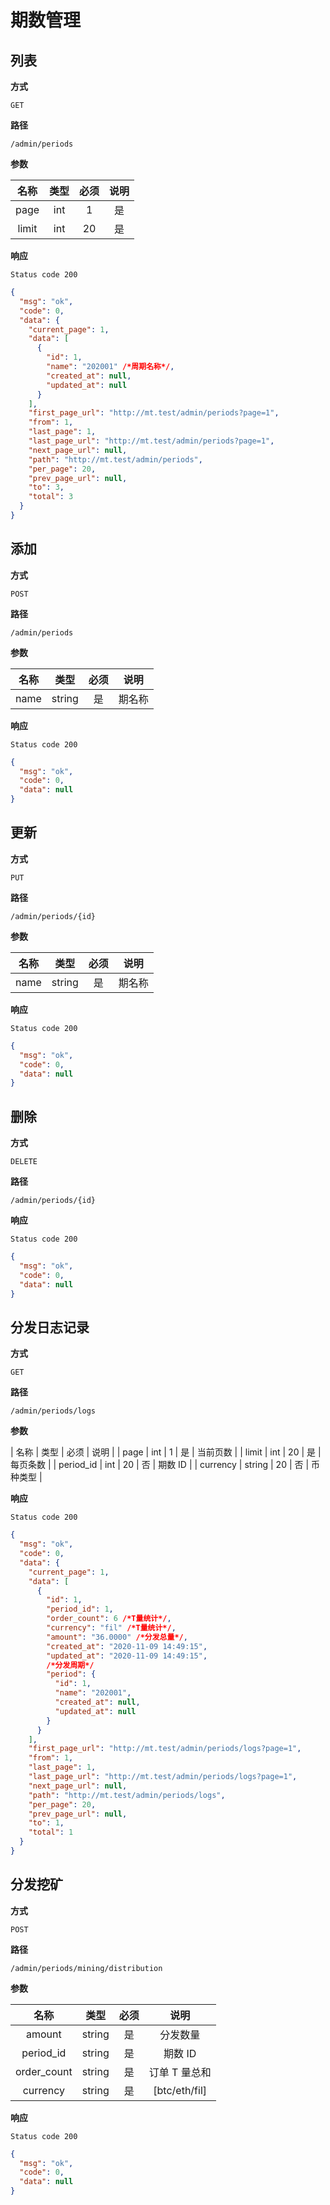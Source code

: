 # 期数管理

## 列表

**方式**

`GET`

**路径**

`/admin/periods`

**参数**

| 名称  | 类型 | 必须 | 说明 |
| :---: | :--: | :--: | :--: |
| page  | int  |  1   |  是  | 当前页数 |
| limit | int  |  20  |  是  | 每页条数 |

**响应**

`Status code 200`

```json
{
  "msg": "ok",
  "code": 0,
  "data": {
    "current_page": 1,
    "data": [
      {
        "id": 1,
        "name": "202001" /*周期名称*/,
        "created_at": null,
        "updated_at": null
      }
    ],
    "first_page_url": "http://mt.test/admin/periods?page=1",
    "from": 1,
    "last_page": 1,
    "last_page_url": "http://mt.test/admin/periods?page=1",
    "next_page_url": null,
    "path": "http://mt.test/admin/periods",
    "per_page": 20,
    "prev_page_url": null,
    "to": 3,
    "total": 3
  }
}
```

## 添加

**方式**

`POST`

**路径**

`/admin/periods`

**参数**

| 名称 |  类型  | 必须 |  说明  |
| :--: | :----: | :--: | :----: |
| name | string |  是  | 期名称 |

**响应**

`Status code 200`

```json
{
  "msg": "ok",
  "code": 0,
  "data": null
}
```

## 更新

**方式**

`PUT`

**路径**

`/admin/periods/{id}`

**参数**

| 名称 |  类型  | 必须 |  说明  |
| :--: | :----: | :--: | :----: |
| name | string |  是  | 期名称 |

**响应**

`Status code 200`

```json
{
  "msg": "ok",
  "code": 0,
  "data": null
}
```

## 删除

**方式**

`DELETE`

**路径**

`/admin/periods/{id}`

**响应**

`Status code 200`

```json
{
  "msg": "ok",
  "code": 0,
  "data": null
}
```

## 分发日志记录

**方式**

`GET`

**路径**

`/admin/periods/logs`

**参数**

| 名称 | 类型 | 必须 | 说明 |
| page | int | 1 | 是 | 当前页数 |
| limit | int | 20 | 是 | 每页条数 |
| period_id | int | 20 | 否 | 期数 ID |
| currency | string | 20 | 否 | 币种类型 |

**响应**

`Status code 200`

```json
{
  "msg": "ok",
  "code": 0,
  "data": {
    "current_page": 1,
    "data": [
      {
        "id": 1,
        "period_id": 1,
        "order_count": 6 /*T量统计*/,
        "currency": "fil" /*T量统计*/,
        "amount": "36.0000" /*分发总量*/,
        "created_at": "2020-11-09 14:49:15",
        "updated_at": "2020-11-09 14:49:15",
        /*分发周期*/
        "period": {
          "id": 1,
          "name": "202001",
          "created_at": null,
          "updated_at": null
        }
      }
    ],
    "first_page_url": "http://mt.test/admin/periods/logs?page=1",
    "from": 1,
    "last_page": 1,
    "last_page_url": "http://mt.test/admin/periods/logs?page=1",
    "next_page_url": null,
    "path": "http://mt.test/admin/periods/logs",
    "per_page": 20,
    "prev_page_url": null,
    "to": 1,
    "total": 1
  }
}
```

## 分发挖矿

**方式**

`POST`

**路径**

`/admin/periods/mining/distribution`

**参数**

|    名称     |  类型  | 必须 |     说明      |
| :---------: | :----: | :--: | :-----------: |
|   amount    | string |  是  |   分发数量    |
|  period_id  | string |  是  |    期数 ID    |
| order_count | string |  是  | 订单 T 量总和 |
|  currency   | string |  是  | [btc/eth/fil] |

**响应**

`Status code 200`

```json
{
  "msg": "ok",
  "code": 0,
  "data": null
}
```
